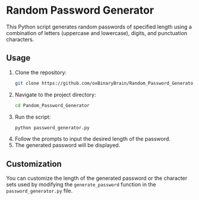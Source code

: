 # Random Password Generator

This Python script generates random passwords of specified length using a combination of letters (uppercase and lowercase), digits, and punctuation characters.

## Usage

1. Clone the repository:
    ```bash
    git clone https://github.com/oxBinaryBrain/Random_Password_Generator.git
    ```
2. Navigate to the project directory:
    ```bash
    cd Pandom_Password_Generator
    ```
3. Run the script:
    ```bash
    python password_generator.py
    ```
4. Follow the prompts to input the desired length of the password.
5. The generated password will be displayed.

## Customization

You can customize the length of the generated password or the character sets used by modifying the `generate_password` function in the `password_generator.py` file.


